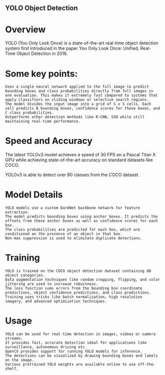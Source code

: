 ## YOLO Object Detection

# Overview

YOLO (You Only Look Once) is a state-of-the-art real-time object detection system first introduced in the paper You Only Look Once: Unified, Real-Time Object Detection in 2016.

# Some key points:

    Uses a single neural network applied to the full image to predict bounding boxes and class probabilities directly from full images in one evaluation. This makes it extremely fast compared to systems that apply classifiers on sliding windows or selective search regions.
    The model divides the input image into a grid of S x S cells. Each cell predicts B bounding boxes, confidence scores for those boxes, and C class probabilities.
    Outperforms other detection methods like R-CNN, SSD while still maintaining real-time performance.

# Speed and Accuracy

The latest YOLOv3 model achieves a speed of 30 FPS on a Pascal Titan X GPU while achieving state-of-the-art accuracy on standard datasets like COCO.

YOLOv3 is able to detect over 80 classes from the COCO dataset.

# Model Details

    YOLO models use a custom DarkNet backbone network for feature extraction.
    The model predicts bounding boxes using anchor boxes. It predicts the offsets from these anchor boxes as well as confidence scores for each box.
    The class probabilities are predicted for each box, which are conditioned on the presence of an object in that box.
    Non-max suppression is used to eliminate duplicate detections.

# Training

    YOLO is trained on the COCO object detection dataset containing 80 object categories.
    Data augmentation techniques like random cropping, flipping, and color jittering are used to increase robustness.
    The loss function sums errors from the bounding box coordinate predictions, object confidence predictions, and class predictions.
    Training uses tricks like batch normalization, high resolution imagery, and advanced optimization techniques.

# Usage

    YOLO can be used for real-time detection in images, videos or camera streams.
    It provides fast, accurate detection ideal for applications like surveillance, autonomous driving etc.
    OpenCV provides support for running YOLO models for inference.
    The detections can be visualized by drawing bounding boxes and labels on the image.
    Various pretrained YOLO weights are available online to use off-the-shelf.
